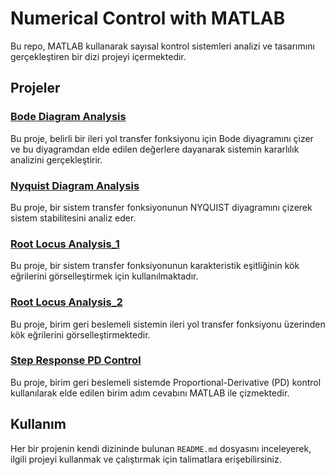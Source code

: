 # Numerical Control with MATLAB

Bu repo, MATLAB kullanarak sayısal kontrol sistemleri analizi ve tasarımını gerçekleştiren bir dizi projeyi içermektedir.

## Projeler

### [Bode Diagram Analysis](Bode-Diagram-Analysis)
Bu proje, belirli bir ileri yol transfer fonksiyonu için Bode diyagramını çizer ve bu diyagramdan elde edilen değerlere dayanarak sistemin kararlılık analizini gerçekleştirir.

### [Nyquist Diagram Analysis](NyquistDiagramAnalysis)
Bu proje, bir sistem transfer fonksiyonunun NYQUIST diyagramını çizerek sistem stabilitesini analiz eder.

### [Root Locus Analysis_1](RootLocusAnalysis_1)
Bu proje, bir sistem transfer fonksiyonunun karakteristik eşitliğinin kök eğrilerini görselleştirmek için kullanılmaktadır.

### [Root Locus Analysis_2](RootLocusAnalysis_2)
Bu proje, birim geri beslemeli sistemin ileri yol transfer fonksiyonu üzerinden kök eğrilerini görselleştirmektedir.

### [Step Response PD Control](StepResponsePDControl)
Bu proje, birim geri beslemeli sistemde Proportional-Derivative (PD) kontrol kullanılarak elde edilen birim adım cevabını MATLAB ile çizmektedir.


## Kullanım

Her bir projenin kendi dizininde bulunan `README.md` dosyasını inceleyerek, ilgili projeyi kullanmak ve çalıştırmak için talimatlara erişebilirsiniz.
